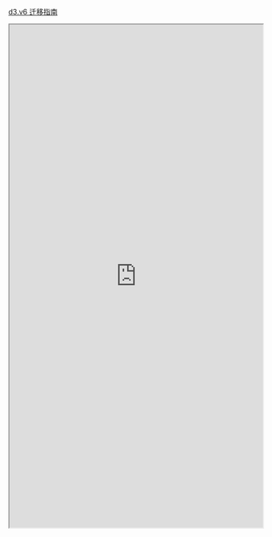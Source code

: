 [d3.v6 迁移指南](https://observablehq.com/@d3/d3v6-migration-guide)

<iframe src="https://liaojunjun.github.io/nice/root/d3/d3_force_demo.html" width="100%" height="1000"></iframe>

